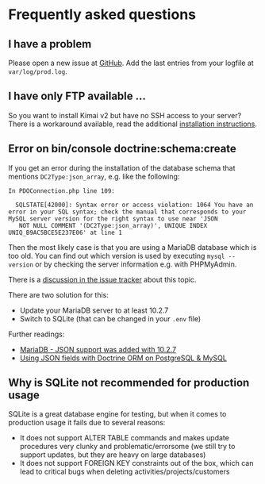 # Frequently asked questions

## I have a problem

Please open a new issue at [GitHub](https://github.com/kevinpapst/kimai2/issues/).
Add the last entries from your logfile at `var/log/prod.log`.

## I have only FTP available ...

So you want to install Kimai v2 but have no SSH access to your server? 
There is a workaround available, read the additional [installation instructions](installation.md). 

## Error on bin/console doctrine:schema:create

If you get an error during the installation of the database schema that mentions `DC2Type:json_array`, e.g. like the following: 

```
In PDOConnection.php line 109:

  SQLSTATE[42000]: Syntax error or access violation: 1064 You have an error in your SQL syntax; check the manual that corresponds to your MySQL server version for the right syntax to use near 'JSON
   NOT NULL COMMENT '(DC2Type:json_array)', UNIQUE INDEX UNIQ_B9AC5BCE5E237E06' at line 1
```

Then the most likely case is that you are using a MariaDB database which is too old. You can find out which version is 
used by executing `mysql --version` or by checking the server information e.g. with PHPMyAdmin.

There is a [discussion in the issue tracker](https://github.com/kevinpapst/kimai2/issues/191) about this topic.

There are two solution for this: 

- Update your MariaDB server to at least 10.2.7
- Switch to SQLite (that can be changed in your `.env` file)

Further readings:

- [MariaDB - JSON support was added with 10.2.7](https://mariadb.com/kb/en/library/json-data-type/)
- [Using JSON fields with Doctrine ORM on PostgreSQL & MySQL](https://symfony.fi/entry/using-json-fields-with-doctrine-orm-on-postgresql-mysql)

## Why is SQLite not recommended for production usage

SQLite is a great database engine for testing, but when it comes to production usage it fails due to several reasons:

- It does not support ALTER TABLE commands and makes update procedures very clunky and problematic/errorsome (we still try to support updates, but they are heavy on large databases)
- It does not support FOREIGN KEY constraints out of the box, which can lead to critical bugs when deleting activities/projects/customers 

